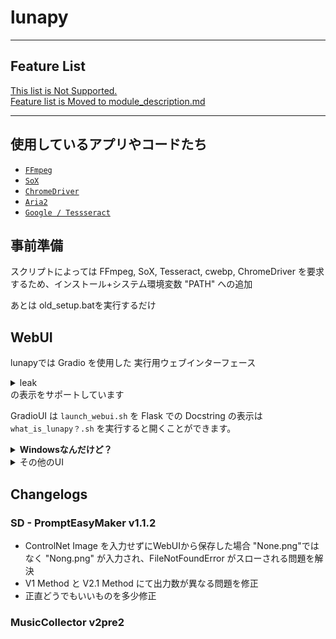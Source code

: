 # lunapy

-----------
## Feature List

[This list is Not Supported. <br>Feature list is Moved to module_description.md](./docs/docs/module_description.md)


-----------

## 使用しているアプリやコードたち

- [`FFmpeg`](https://ffmpeg.org/)
- [`SoX`](https://sox.sourceforge.net/)
- [`ChromeDriver`](https://chromedriver.chromium.org)
- [`Aria2`](https://github.com/aria2/aria2)
- [`Google / Tessseract`](https://github.com/tesseract-ocr/tesseract)

## 事前準備

スクリプトによっては FFmpeg, SoX, Tesseract, cwebp, ChromeDriver を要求するため、インストール+システム環境変数 "PATH" への追加

あとは old_setup.batを実行するだけ

## WebUI

lunapyでは Gradio を使用した 実行用ウェブインターフェース<details><summary>leak</summary>とFlask を利用した html でのうっすい説明(jp / (upcoming en))</details>の表示をサポートしています

GradioUI は `launch_webui.sh` を
Flask での Docstring の表示は `what_is_lunapy？.sh` を実行すると開くことができます。

<details> <summary> <strong> Windowsなんだけど？ </strong> </summary> 
Windows環境の場合 Git Bash を使用して Shell Script を実行することができます
</details>

<details><summary> その他のUI </summary>
- Curseforge_Autodownload (`./Scripts/curseforge-autodownload/ui.bat`)
- sd_tool / Prompt EasyMaker (`./Scripts/sd_tool/prompt_EasyMaker/webui.bat`)
</details>

## Changelogs

### SD - PromptEasyMaker v1.1.2

- ControlNet Image を入力せずにWebUIから保存した場合 "None.png"ではなく "Nong.png" が入力され、FileNotFoundError がスローされる問題を解決
- V1 Method と V2.1 Method にて出力数が異なる問題を修正
- 正直どうでもいいものを多少修正


### MusicCollector v2pre2




